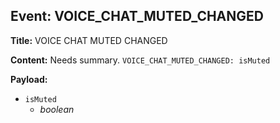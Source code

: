 ## Event: VOICE_CHAT_MUTED_CHANGED

**Title:** VOICE CHAT MUTED CHANGED

**Content:**
Needs summary.
`VOICE_CHAT_MUTED_CHANGED: isMuted`

**Payload:**
- `isMuted`
  - *boolean*